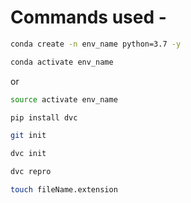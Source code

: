 # Commands used -


```bash
conda create -n env_name python=3.7 -y
```

```bash
conda activate env_name
```
or 

```bash
source activate env_name
```

```bash
pip install dvc
```

```bash
git init
```

```bash
dvc init
```


```bash
dvc repro
```

```bash
touch fileName.extension